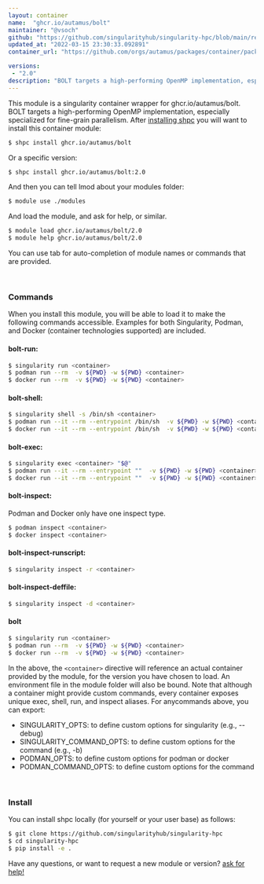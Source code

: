 ```yaml
---
layout: container
name:  "ghcr.io/autamus/bolt"
maintainer: "@vsoch"
github: "https://github.com/singularityhub/singularity-hpc/blob/main/registry/ghcr.io/autamus/bolt/container.yaml"
updated_at: "2022-03-15 23:30:33.092891"
container_url: "https://github.com/orgs/autamus/packages/container/package/bolt"

versions:
 - "2.0"
description: "BOLT targets a high-performing OpenMP implementation, especially specialized for fine-grain parallelism."
---
```


This module is a singularity container wrapper for ghcr.io/autamus/bolt.
BOLT targets a high-performing OpenMP implementation, especially specialized for fine-grain parallelism.
After [installing shpc](#install) you will want to install this container module:


```bash
$ shpc install ghcr.io/autamus/bolt
```

Or a specific version:

```bash
$ shpc install ghcr.io/autamus/bolt:2.0
```

And then you can tell lmod about your modules folder:

```bash
$ module use ./modules
```

And load the module, and ask for help, or similar.

```bash
$ module load ghcr.io/autamus/bolt/2.0
$ module help ghcr.io/autamus/bolt/2.0
```

You can use tab for auto-completion of module names or commands that are provided.

<br>

### Commands

When you install this module, you will be able to load it to make the following commands accessible.
Examples for both Singularity, Podman, and Docker (container technologies supported) are included.

#### bolt-run:

```bash
$ singularity run <container>
$ podman run --rm  -v ${PWD} -w ${PWD} <container>
$ docker run --rm  -v ${PWD} -w ${PWD} <container>
```

#### bolt-shell:

```bash
$ singularity shell -s /bin/sh <container>
$ podman run --it --rm --entrypoint /bin/sh  -v ${PWD} -w ${PWD} <container>
$ docker run --it --rm --entrypoint /bin/sh  -v ${PWD} -w ${PWD} <container>
```

#### bolt-exec:

```bash
$ singularity exec <container> "$@"
$ podman run --it --rm --entrypoint ""  -v ${PWD} -w ${PWD} <container> "$@"
$ docker run --it --rm --entrypoint ""  -v ${PWD} -w ${PWD} <container> "$@"
```

#### bolt-inspect:

Podman and Docker only have one inspect type.

```bash
$ podman inspect <container>
$ docker inspect <container>
```

#### bolt-inspect-runscript:

```bash
$ singularity inspect -r <container>
```

#### bolt-inspect-deffile:

```bash
$ singularity inspect -d <container>
```



#### bolt

```bash
$ singularity run <container>
$ podman run --rm  -v ${PWD} -w ${PWD} <container>
$ docker run --rm  -v ${PWD} -w ${PWD} <container>
```


In the above, the `<container>` directive will reference an actual container provided
by the module, for the version you have chosen to load. An environment file in the
module folder will also be bound. Note that although a container
might provide custom commands, every container exposes unique exec, shell, run, and
inspect aliases. For anycommands above, you can export:

 - SINGULARITY_OPTS: to define custom options for singularity (e.g., --debug)
 - SINGULARITY_COMMAND_OPTS: to define custom options for the command (e.g., -b)
 - PODMAN_OPTS: to define custom options for podman or docker
 - PODMAN_COMMAND_OPTS: to define custom options for the command

<br>
  
### Install

You can install shpc locally (for yourself or your user base) as follows:

```bash
$ git clone https://github.com/singularityhub/singularity-hpc
$ cd singularity-hpc
$ pip install -e .
```

Have any questions, or want to request a new module or version? [ask for help!](https://github.com/singularityhub/singularity-hpc/issues)